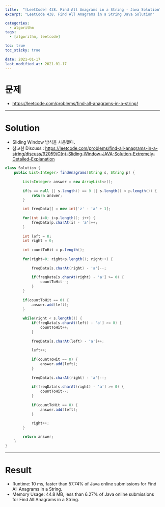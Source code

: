 ```yaml
---
title:  "[LeetCode] 438. Find All Anagrams in a String - Java Solution"
excerpt: "LeetCode 438. Find All Anagrams in a String Java Solution"

categories:
  - algorithm
tags:
  - [algorithm, leetcode]

toc: true
toc_sticky: true
 
date: 2021-01-17
last_modified_at: 2021-01-17
---
```

# 문제
- https://leetcode.com/problems/find-all-anagrams-in-a-string/

---

# Solution
- Sliding Window 방식을 사용했다.
- 참고한 Discuss : https://leetcode.com/problems/find-all-anagrams-in-a-string/discuss/92059/O(n)-Sliding-Window-JAVA-Solution-Extremely-Detailed-Explanation

``` java
class Solution {    
    public List<Integer> findAnagrams(String s, String p) {
        
        List<Integer> answer = new ArrayList<>();
        
        if(s == null || s.length() == 0 || s.length() < p.length()) {
            return answer;
        }

        int freqData[] = new int['z' - 'a' + 1];
        
        for(int i=0; i<p.length(); i++) {
            freqData[p.charAt(i) - 'a']++;
        }
        
        int left = 0;
        int right = 0;
        
        int countToHit = p.length();
        
        for(right=0; right<p.length(); right++) {
            
            freqData[s.charAt(right) - 'a']--;
            
            if(freqData[s.charAt(right) - 'a'] >= 0) {
                countToHit--;
            }
        }
        
        if(countToHit == 0) {
            answer.add(left);
        }
        
        while(right < s.length()) {
            if(freqData[s.charAt(left) - 'a'] >= 0) {
                countToHit++;
            }
            
            freqData[s.charAt(left) - 'a']++;
            
            left++;
            
            if(countToHit == 0) {
                answer.add(left);
            }
            
            freqData[s.charAt(right) - 'a']--;
            
            if(freqData[s.charAt(right) - 'a'] >= 0) {
                countToHit--;
            }
            
            if(countToHit == 0) {
                answer.add(left);
            }
            
            right++;
        }

        return answer;
    }
}
```

---

# Result
- Runtime: 10 ms, faster than 57.74% of Java online submissions for Find All Anagrams in a String.
- Memory Usage: 44.8 MB, less than 6.27% of Java online submissions for Find All Anagrams in a String.